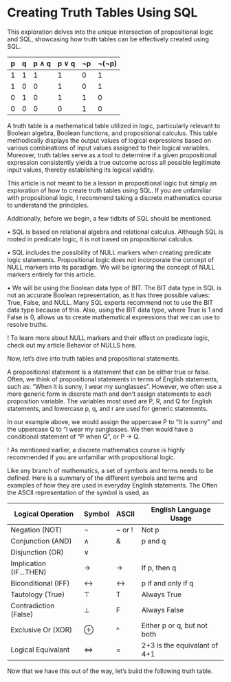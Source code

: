# Creating Truth Tables Using SQL

This exploration delves into the unique intersection of propositional logic and SQL, showcasing how truth tables can be effectively created using SQL.

| p | q | p ∧ q | p ∨ q | ¬p | ¬(¬p) |
|---|---|-------|-------|----|-------|
| 1 | 1 | 1     | 1     | 0  | 1     |
| 1 | 0 | 0     | 1     | 0  | 1     |
| 0 | 1 | 0     | 1     | 1  | 0     |
| 0 | 0 | 0     | 0     | 1  | 0     |

A truth table is a mathematical table utilized in logic, particularly relevant to Boolean algebra, Boolean functions, and propositional calculus. This table methodically displays the output values of logical expressions based on various combinations of input values assigned to their logical variables. Moreover, truth tables serve as a tool to determine if a given propositional expression consistently yields a true outcome across all possible legitimate input values, thereby establishing its logical validity.

This article is not meant to be a lesson in propositional logic but simply an exploration of how to create truth tables using SQL.  If you are unfamiliar with propositional logic, I recommend taking a discrete mathematics course to understand the principles.

Additionally, before we begin, a few tidbits of SQL should be mentioned.  

•	SQL is based on relational algebra and relational calculus.  Although SQL is rooted in predicate logic, it is not based on propositional calculus.

•	SQL includes the possibility of NULL markers when creating predicate logic statements.   Propositional logic does not incorporate the concept of NULL markers into its paradigm.  We will be ignoring the concept of NULL markers entirely for this article.

•	We will be using the Boolean data type of BIT.  The BIT data type in SQL is not an accurate Boolean representation, as it has three possible values: True, False, and NULL.  Many SQL experts recommend not to use the BIT data type because of this.  Also, using the BIT data type, where True is 1 and False is 0, allows us to create mathematical expressions that we can use to resolve truths.   

! To learn more about NULL markers and their effect on predicate logic, check out my article Behavior of NULLS here.

Now, let’s dive into truth tables and propositional statements.

A propositional statement is a statement that can be either true or false.  Often, we think of propositional statements in terms of English statements, such as: “When it is sunny, I wear my sunglasses”.  However, we often use a more generic form in discrete math and don’t assign statements to each proposition variable. The variables most used are P, R, and Q for English statements, and lowercase p, q, and r are used for generic statements.

In our example above, we would assign the uppercase P to “It is sunny” and the uppercase Q to “I wear my sunglasses.  We then would have a conditional statement of “P when Q”, or P -> Q.

! As mentioned earlier, a discrete mathematics course is highly recommended if you are unfamiliar with propositional logic.

Like any branch of mathematics, a set of symbols and terms needs to be defined.  Here is a summary of the different symbols and terms and examples of how they are used in everyday English statements.  The Often the ASCII representation of the symbol is used, as 

| Logical Operation       | Symbol | ASCII  |   English Language Usage     |
|-------------------------|--------|--------|------------------------------|
| Negation (NOT)          | ¬      | ~ or ! | Not p                        |
| Conjunction (AND)       | ∧      | &      | p and q                      |
| Disjunction (OR)        | ∨      | |      | p or q                       |
| Implication (IF...THEN) | →      | ->     | If p, then q                 |
| Biconditional (IFF)     | ↔      | <->    | p if and only if q           |
| Tautology (True)        | ⊤      | T      | Always True                  |
| Contradiction (False)   | ⊥      | F      | Always False                 |
| Exclusive Or (XOR)      | ⊕     | ^      | Either p or q, but not both  |
| Logical Equivalant      | ⇔     | =      | 2+3 is the equivalant of 4+1 |

Now that we have this out of the way, let’s build the following truth table.


